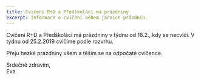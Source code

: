 ```yaml
---
title: Cvičení R+D a Předškoláci má prázdniny
excerpt: Informace o cvičení během jarních prázdnin.
---
```


Cvičení R+D a Předškoláci má prázdniny v týdnu od 18.2., kdy se necvičí. V týdnu od 25.2.2019 cvičíme podle rozvrhu.

Přeju hezké prázdniny všem a těším se na odpočaté cvičence.

Srdečně zdravím,<br />
Eva
